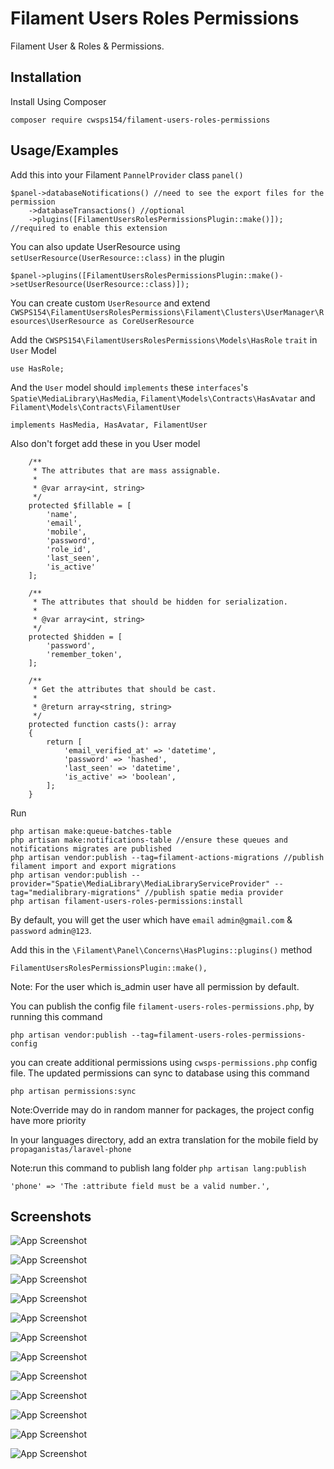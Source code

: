 
# Filament Users Roles Permissions

Filament User & Roles & Permissions.
## Installation

Install Using Composer

```
composer require cwsps154/filament-users-roles-permissions
```
## Usage/Examples

Add this into your Filament `PannelProvider` class `panel()`
```
$panel->databaseNotifications() //need to see the export files for the permission
    ->databaseTransactions() //optional
    ->plugins([FilamentUsersRolesPermissionsPlugin::make()]); //required to enable this extension
```
You can also update UserResource using `setUserResource(UserResource::class)` in the plugin
```
$panel->plugins([FilamentUsersRolesPermissionsPlugin::make()->setUserResource(UserResource::class)]);
```
You can create custom `UserResource` and extend `CWSPS154\FilamentUsersRolesPermissions\Filament\Clusters\UserManager\Resources\UserResource as CoreUserResource`

Add the `CWSPS154\FilamentUsersRolesPermissions\Models\HasRole` `trait` in `User` Model
```
use HasRole;
```

And the `User` model should `implements` these `interfaces`'s `Spatie\MediaLibrary\HasMedia`, `Filament\Models\Contracts\HasAvatar` and `Filament\Models\Contracts\FilamentUser`

```
implements HasMedia, HasAvatar, FilamentUser
```
Also don't forget add these in you User model
```
    /**
     * The attributes that are mass assignable.
     *
     * @var array<int, string>
     */
    protected $fillable = [
        'name',
        'email',
        'mobile',
        'password',
        'role_id',
        'last_seen',
        'is_active'
    ];

    /**
     * The attributes that should be hidden for serialization.
     *
     * @var array<int, string>
     */
    protected $hidden = [
        'password',
        'remember_token',
    ];

    /**
     * Get the attributes that should be cast.
     *
     * @return array<string, string>
     */
    protected function casts(): array
    {
        return [
            'email_verified_at' => 'datetime',
            'password' => 'hashed',
            'last_seen' => 'datetime',
            'is_active' => 'boolean',
        ];
    }
```
Run

```
php artisan make:queue-batches-table
php artisan make:notifications-table //ensure these queues and notifications migrates are published
php artisan vendor:publish --tag=filament-actions-migrations //publish filament import and export migrations
php artisan vendor:publish --provider="Spatie\MediaLibrary\MediaLibraryServiceProvider" --tag="medialibrary-migrations" //publish spatie media provider
php artisan filament-users-roles-permissions:install
```

By default, you will get the user which have `email` `admin@gmail.com` & `password` `admin@123`.

Add this in the `\Filament\Panel\Concerns\HasPlugins::plugins()` method
```
FilamentUsersRolesPermissionsPlugin::make(),
```

Note: For the user which is_admin user have all permission by default.

You can publish the config file `filament-users-roles-permissions.php`, by running this command

```
php artisan vendor:publish --tag=filament-users-roles-permissions-config
```
you can create additional permissions using `cwsps-permissions.php` config file.
The updated permissions can sync to database using this command
```
php artisan permissions:sync
```

Note:Override may do in random manner for packages, the project config have more priority

In your languages directory, add an extra translation for the mobile field by `propaganistas/laravel-phone`

Note:run this command to publish lang folder `php artisan lang:publish`
```
'phone' => 'The :attribute field must be a valid number.',
```

## Screenshots

![App Screenshot](screenshorts/user-list.png)

![App Screenshot](screenshorts/user-create.png)

![App Screenshot](screenshorts/user-edit.png)

![App Screenshot](screenshorts/edit-profile.png)

![App Screenshot](screenshorts/role-list.png)

![App Screenshot](screenshorts/role-create.png)

![App Screenshot](screenshorts/role-edit.png)

![App Screenshot](screenshorts/permission-list.png)

![App Screenshot](screenshorts/permission-create.png)

![App Screenshot](screenshorts/permission-edit.png)

![App Screenshot](screenshorts/permission-edit.png)

![App Screenshot](screenshorts/permission-view.png)
